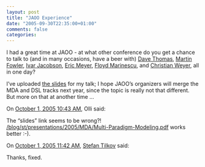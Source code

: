 ```yaml
---
layout: post
title: "JAOO Experience"
date: "2005-09-30T22:35:00+01:00"
comments: false
categories: 
---
```


<p>I had a great time at JAOO - at what other conference do you get a chance to talk to (and in many occasions, have a beer with) <a href="http://www.davethomas.net/">Dave Thomas</a>, <a href="http://www.martinfowler.com/">Martin Fowler</a>, <a href="http://www.ivarjacobson.com/postnuke/html/">Ivar Jacobson</a>, <a href="http://www.research.microsoft.com/%7Eemeijer/">Eric Meyer</a>, <a href="http://dynamicsemantics.blog-city.com/">Floyd Marinescu</a>, and <a href="http://blogs.thinktecture.com/cweyer/">Christian Weyer</a>, all in one day? </p>

<p>I&#8217;ve uploaded <a href="/blog/st/presentations/2005/MDA/Multi-Paradigm-Modeling.pdf">the slides</a> for my talk; I hope JAOO&#8217;s organizers will merge the MDA and DSL tracks next year, since the topic is really not that different. But more on that at another time &#8230;</p>

<section class="comments">

<div class="comment" id="comment-650">
On <a href="#comment-650" title="Permalink to this comment">October  1, 2005 10:43 AM</a>, Olli
said:
<p>The &#8220;slides&#8221; link seems to be wrong?!
<a href="/blog/st/presentations/2005/MDA/Multi-Paradigm-Modeling.pdf" rel="nofollow" /><a href="/blog/st/presentations/2005/MDA/Multi-Paradigm-Modeling.pdf" rel="nofollow">/blog/st/presentations/2005/MDA/Multi-Paradigm-Modeling.pdf</a>
works better :-).</p>


<div class="comment" id="comment-651">
On <a href="#comment-651" title="Permalink to this comment">October  1, 2005 11:42 AM</a>, <a href="/en/staff/st/">Stefan Tilkov</a>
said:
<p>Thanks, fixed.</p>


</section>

